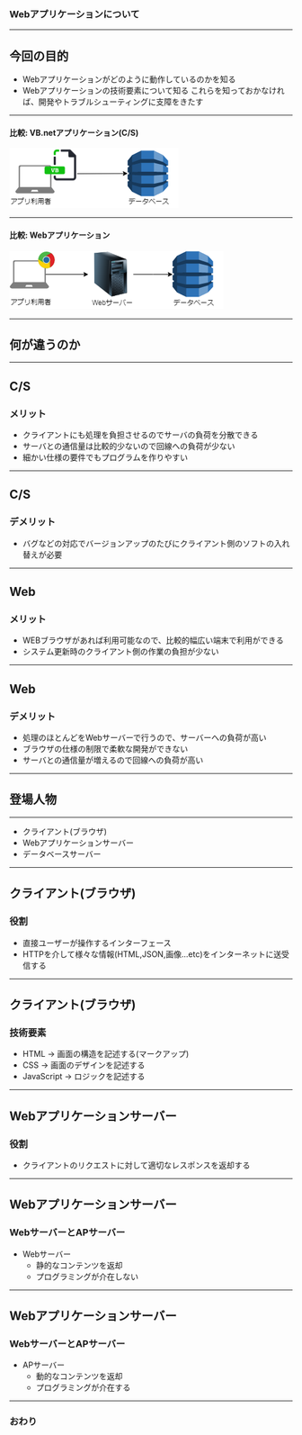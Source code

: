 ### Webアプリケーションについて


---


## 今回の目的
- Webアプリケーションがどのように動作しているのかを知る
- Webアプリケーションの技術要素について知る
これらを知っておかなければ、開発やトラブルシューティングに支障をきたす

---
#### 比較: VB.netアプリケーション(C/S)
![VB.net全体像](./images/vb-simple-overall.png)

---
#### 比較: Webアプリケーション
![Web全体像](./images/web-simple-overall.png)

---
## 何が違うのか
---
## C/S
### メリット
- クライアントにも処理を負担させるのでサーバの負荷を分散できる
- サーバとの通信量は比較的少ないので回線への負荷が少ない
- 細かい仕様の要件でもプログラムを作りやすい

---
## C/S
### デメリット
- バグなどの対応でバージョンアップのたびにクライアント側のソフトの入れ替えが必要

---
## Web
### メリット
- WEBブラウザがあれば利用可能なので、比較的幅広い端末で利用ができる
- システム更新時のクライアント側の作業の負担が少ない
---
## Web
### デメリット
- 処理のほとんどをWebサーバーで行うので、サーバーへの負荷が高い
- ブラウザの仕様の制限で柔軟な開発ができない
- サーバとの通信量が増えるので回線への負荷が高い
---
## 登場人物
---
- クライアント(ブラウザ)
- Webアプリケーションサーバー
- データベースサーバー
---
## クライアント(ブラウザ)
### 役割
- 直接ユーザーが操作するインターフェース<br>
- HTTPを介して様々な情報(HTML,JSON,画像...etc)をインターネットに送受信する<br>
---
## クライアント(ブラウザ)
### 技術要素
- HTML → 画面の構造を記述する(マークアップ)
- CSS → 画面のデザインを記述する
- JavaScript → ロジックを記述する
---
## Webアプリケーションサーバー
### 役割
- クライアントのリクエストに対して適切なレスポンスを返却する
---
## Webアプリケーションサーバー
### WebサーバーとAPサーバー
- Webサーバー
  * 静的なコンテンツを返却
  * プログラミングが介在しない
---
## Webアプリケーションサーバー
### WebサーバーとAPサーバー
- APサーバー
  * 動的なコンテンツを返却 
  * プログラミングが介在する 
---
### おわり
